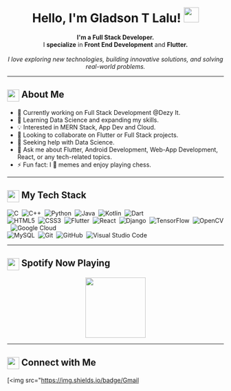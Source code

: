 <h1 align="center">Hello, I'm Gladson T Lalu! <img src="https://media.giphy.com/media/hvRJCLFzcasrR4ia7z/giphy.gif" width="35px"></h1>

<p align="center"><b>I'm a Full Stack Developer.</b><br/>I <b>specialize</b> in <b>Front End Development</b> and <b>Flutter.</b><br><br> <i>I love exploring new technologies, building innovative solutions, and solving real-world problems.</i><br></p>

---

<summary><h2><img src="https://emojis.slackmojis.com/emojis/images/1453406830/264/success-kid.png?1453406830" align="center" width="28" /> About Me</h2></summary>

- 🔭 Currently working on Full Stack Development @Dezy It.
- 🌱 Learning Data Science and expanding my skills.
- 💡 Interested in MERN Stack, App Dev and Cloud.
- 👯 Looking to collaborate on Flutter or Full Stack projects.
- 🤔 Seeking help with Data Science.
- 💬 Ask me about Flutter, Android Development, Web-App Development, React, or any tech-related topics.
- ⚡ Fun fact: I 💖 memes and enjoy playing chess.

---

<summary><h2><img src="https://emojis.slackmojis.com/emojis/images/1586280906/8541/computercat.gif?1586280906" align="center" width="28" /> My Tech Stack</h2></summary>

![C](https://img.shields.io/badge/C-00599C?flat&logo=c&logoColor=white)&nbsp;
![C++](https://img.shields.io/badge/C%2B%2B-00599C?flat&logo=c%2B%2B&logoColor=white)&nbsp;
![Python](https://img.shields.io/badge/Python-3776AB?flat&logo=python&logoColor=white)&nbsp;
![Java](https://img.shields.io/badge/Java-ED8B00?flat&logo=java&logoColor=white)&nbsp;
![Kotlin](https://img.shields.io/badge/Kotlin-0095D5?&flat&logo=kotlin&logoColor=white)&nbsp;
![Dart](https://img.shields.io/badge/Dart-0175C2?flat&logo=dart&logoColor=white)&nbsp;\
![HTML5](https://img.shields.io/badge/HTML5-E34F26?flat&logo=html5&logoColor=white)&nbsp;
![CSS3](https://img.shields.io/badge/CSS3-1572B6?flat&logo=css3&logoColor=white)&nbsp;
![Flutter](https://img.shields.io/badge/Flutter-02569B?flat&logo=flutter&logoColor=white)&nbsp;
![React](https://img.shields.io/badge/React-20232A?flat&logo=react&logoColor=61DAFB)&nbsp;
![Django](https://img.shields.io/badge/Django-092E20?flat&logo=django&logoColor=green)&nbsp;
![TensorFlow](https://img.shields.io/badge/TensorFlow-FF6F00?flat&logo=tensorflow&logoColor=white)&nbsp;
![OpenCV](https://img.shields.io/badge/OpenCV-27338e?flat&logo=OpenCV&logoColor=white)&nbsp;
![Google Cloud](https://img.shields.io/badge/Google_Cloud-4285F4?flat&logo=google-cloud&logoColor=white)&nbsp;\
![MySQL](https://img.shields.io/badge/MySQL-00000F?flat&logo=mysql&logoColor=white)&nbsp;
![Git](https://img.shields.io/badge/Git-F05032?flat&logo=git&logoColor=white)&nbsp;
![GitHub](https://img.shields.io/badge/-GitHub-05122A?style=flat&logo=github)&nbsp;
![Visual Studio Code](https://img.shields.io/badge/-Visual%20Studio%20Code-05122A?style=flat&logo=visual-studio-code&logoColor=007ACC)&nbsp;

---

<summary><h2><img src="https://emojis.slackmojis.com/emojis/images/1643516020/20430/mochi_headphones.gif?1643516020" align="center" width="28" /> Spotify Now Playing</h2></summary>
<p align="center">
<img src="https://spotify-github-profile.vercel.app/api/view?uid=31kpyat2stvpprlgoadxmttek3xu&cover_image=true&theme=novatorem&bar_color_cover=true&bar_color=53b14f" height="140px" />
</p>

---

<summary><h2><img src="https://emojis.slackmojis.com/emojis/images/1579216111/7550/pikachu_wave.gif?1579216111" align="center" width="28" /> Connect with Me</h2></summary>

<p align="center">
  
[<img src="https://img.shields.io/badge/Gmail
